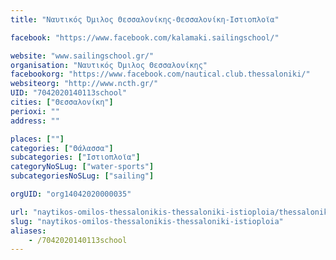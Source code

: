 ```yaml
---
title: "Ναυτικός Όμιλος Θεσσαλονίκης-Θεσσαλονίκη-Ιστιοπλοϊα"

facebook: "https://www.facebook.com/kalamaki.sailingschool/"

website: "www.sailingschool.gr/"
organisation: "Ναυτικός Όμιλος Θεσσαλονίκης"
facebookorg: "https://www.facebook.com/nautical.club.thessaloniki/"
websiteorg: "http://www.ncth.gr/"
UID: "7042020140113school"
cities: ["Θεσσαλονίκη"]
perioxi: ""
address: ""

places: [""]
categories: ["Θάλασσα"]
subcategories: ["Ιστιοπλοϊα"]
categoryNoSLug: ["water-sports"]
subcategoriesNoSLug: ["sailing"]

orgUID: "org14042020000035"

url: "naytikos-omilos-thessalonikis-thessaloniki-istioploia/thessaloniki"
slug: "naytikos-omilos-thessalonikis-thessaloniki-istioploia"
aliases:
    - /7042020140113school
---
```






